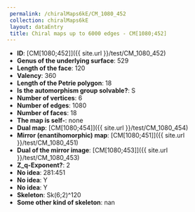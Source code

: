 ```yaml
--- 
 permalink: /chiralMaps6kE/CM_1080_452 
 collection: chiralMaps6kE
 layout: dataEntry
 title: Chiral maps up to 6000 edges - CM[1080;452]
---
```


- **ID**: [CM[1080;452]]({{ site.url }}/test/CM_1080_452)
- **Genus of the underlying surface**: 529
- **Length of the face**: 120
- **Valency**: 360
- **Length of the Petrie polygon**: 18
- **Is the automorphism group solvable?**: S
- **Number of vertices**: 6
- **Number of edges**: 1080
- **Number of faces**: 18
- **The map is self-**: none
- **Dual map**: [CM[1080;454]]({{ site.url }}/test/CM_1080_454)
- **Mirror (enantihomorphic) map**: [CM[1080;451]]({{ site.url }}/test/CM_1080_451)
- **Dual of the mirror image**: [CM[1080;453]]({{ site.url }}/test/CM_1080_453)
- **Z_q-Exponent?**: 2
- **No idea**:  281:451
- **No idea**: Y
- **No idea**: Y
- **Skeleton**: Sk(6;2)^120
- **Some other kind of skeleton**: nan
